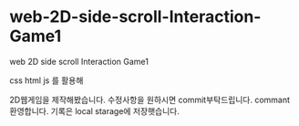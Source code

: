 # web-2D-side-scroll-Interaction-Game1
web 2D  side scroll Interaction Game1
 
 css html js 를 활용해 

 2D웹게임을 제작해봤습니다. 
 수정사항을 원하시면 commit부탁드립니다. commant 환영합니다. 
 기록은 local starage에 저장햇습니다.
